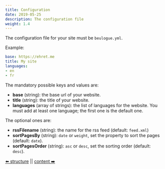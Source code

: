 ```yaml
---
title: Configuration
date: 2019-05-25
description: The configuration file
weight: 1.4
---
```


The configuration file for your site must be `beulogue.yml`.

Example:

```yaml
base: https://ehret.me
title: My site
languages:
- en
- fr
```

The mandatory possible keys and values are:

- **base** (string): the base url of your website.
- **title** (string): the title of your website.
- **languages** (array of strings): the list of languages for the website. You must add at least one language; the first one is the default one.

The optional ones are:

- **rssFilename** (string): the name for the rss feed (default: `feed.xml`)
- **sortPagesBy** (string): `date` or `weight`, set the property to sort the pages (default: `date`).
- **sortPagesOrder** (string): `asc` or `desc`, set the sorting order (default: `desc`).

[⬅️ structure](/en/usage/structure.html) || [content ➡️](/en/content/index.html)